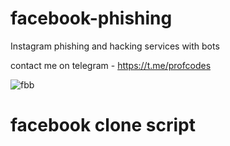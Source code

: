 # facebook-phishing
Instagram phishing and hacking services with bots 

contact me on telegram - https://t.me/profcodes

![fbb](https://github.com/user-attachments/assets/531a720d-88ae-4ee2-ad14-9af897575399)

# facebook clone script
